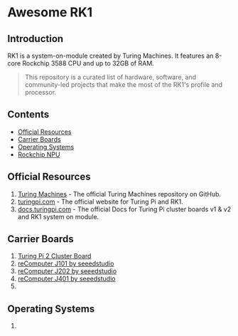 # Awesome RK1

## Introduction 

RK1 is a system-on-module created by Turing Machines. It features an 8-core Rockchip 3588 CPU and up to 32GB of RAM.

> This repository is a curated list of hardware, software, and community-led projects that make the most of the RK1's profile and processor.

## Contents

- [Official Resources](#official-resources)
- [Carrier Boards](#carrier-boards)
- [Operating Systems](#operating-systems)
- [Rockchip NPU](#rockchip-npu)

## Official Resources
1. [Turing Machines](https://github.com/turing-machines) - The official Turing Machines repository on GitHub.
2. [turingpi.com](https://turingpi.com) - The official website for Turing Pi and RK1.
3. [docs.turingpi.com](https://docs.turingpi.com) - The official Docs for Turing Pi cluster boards v1 & v2 and RK1 system on module.

## Carrier Boards
1. [Turing Pi 2 Cluster Board](https://turingpi.com/product/turing-pi-2-5/)
2. [reComputer J101 by seeedstudio](https://www.seeedstudio.com/reComputer-J101-v2-Carrier-Board-for-Jetson-Nano-p-5396.html)
3. [reComputer J202 by seeedstudio](https://www.seeedstudio.com/reComputer-J202-Carrier-Board-for-Jetson-Xavier-NX-p-5397.html)
4. [reComputer J401 by seeedstudio](https://www.seeedstudio.com/reComputer-J401-Carrier-Board-for-Jetson-Orin-NX-Orin-Nano-p-5636.html)
5. 

## Operating Systems
1. 

